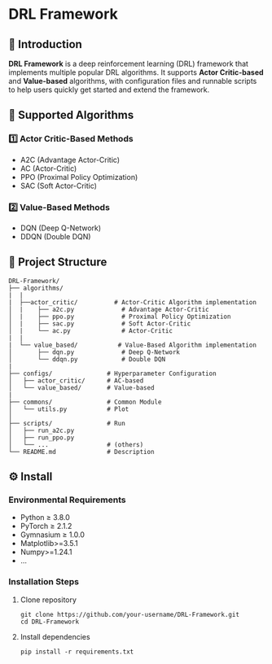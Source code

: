 # DRL Framework

## 📌 Introduction
**DRL Framework** is a deep reinforcement learning (DRL) framework that implements multiple popular DRL algorithms. It supports **Actor Critic-based** and **Value-based** algorithms, with configuration files and runnable scripts to help users quickly get started and extend the framework.

## 🚀 Supported Algorithms
### 1️⃣ **Actor Critic-Based Methods**
- A2C (Advantage Actor-Critic)
- AC (Actor-Critic)
- PPO (Proximal Policy Optimization)
- SAC (Soft Actor-Critic)

### 2️⃣ **Value-Based Methods**
- DQN (Deep Q-Network)
- DDQN (Double DQN)

## 📂 Project Structure

```
DRL-Framework/
├── algorithms/
|  |
|  ├──actor_critic/          # Actor-Critic Algorithm implementation
│  |	├── a2c.py             # Advantage Actor-Critic
│  |	├── ppo.py             # Proximal Policy Optimization
│  |	├── sac.py             # Soft Actor-Critic
│  |	└── ac.py              # Actor-Critic
|  |
|  └── value_based/           # Value-Based Algorithm implementation
│   	├── dqn.py             # Deep Q-Network
│   	└── ddqn.py            # Double DQN
|
├── configs/               # Hyperparameter Configuration
│   ├── actor_critic/      # AC-based
│   └── value_based/       # Value-based
|
├── commons/               # Common Module
│   └── utils.py           # Plot
│
├── scripts/               # Run
│   ├── run_a2c.py
│   ├── run_ppo.py
│   └── ...				   # (others)
└── README.md              # Description
```

## ⚙️ Install

### Environmental Requirements

- Python ≥ 3.8.0
- PyTorch ≥ 2.1.2
- Gymnasium ≥ 1.0.0
- Matplotlib>=3.5.1
- Numpy>=1.24.1
- ...

### Installation Steps

1. Clone repository

   ```
   git clone https://github.com/your-username/DRL-Framework.git
   cd DRL-Framework
   ```

2. Install dependencies

   ```
   pip install -r requirements.txt
   ```
